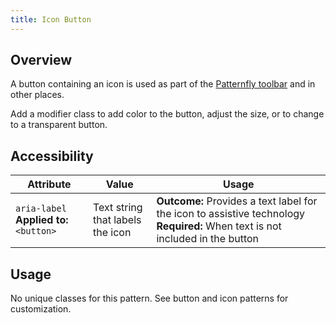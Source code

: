 ```yaml
---
title: Icon Button
---
```

## Overview

A button containing an icon is used as part of the [Patternfly toolbar](https://www.patternfly.org/pattern-library/forms-and-controls/toolbar/#_design) and in other places.

Add a modifier class to add color to the button, adjust the size, or to change to a transparent button.

## Accessibility

| Attribute | Value | Usage |
| -- | -- | -- |
| `aria-label` **Applied to:** `<button>` | Text string that labels the icon |  **Outcome:** Provides a text label for the icon to assistive technology   **Required:** When text is not included in the button  |


## Usage

No unique classes for this pattern. See button and icon patterns for customization.
